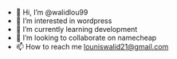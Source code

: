 - 👋 Hi, I’m @walidlou99
- 👀 I’m interested in wordpress
- 🌱 I’m currently learning development
- 💞️ I’m looking to collaborate on namecheap
- 📫 How to reach me louniswalid21@gmail.com

<!---
walidlou99/walidlou99 is a ✨ special ✨ repository because its `README.md` (this file) appears on your GitHub profile.
You can click the Preview link to take a look at your changes.
--->
